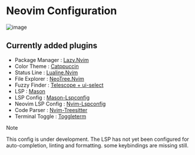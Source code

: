 # Neovim Configuration
![image](https://github.com/gitKashish/neovim-custom/assets/125540624/5d0ccec5-8f9d-423d-8e84-04c351f6f821)

## Currently added plugins
- Package Manager : [Lazy.Nvim](https://github.com/folke/lazy.nvim)
- Color Theme : [Catppuccin](https://github.com/catppuccin/catppuccin)
- Status Line : [Lualine.Nvim](https://github.com/nvim-lualine/lualine.nvim)
- File Explorer : [NeoTree.Nvim](https://github.com/nvim-neo-tree/neo-tree.nvim)
- Fuzzy Finder : [Telescope + ui-select](https://github.com/nvim-telescope/telescope.nvim)
- LSP : [Mason](https://github.com/williamboman/mason.nvim)
- LSP Config : [Mason-Lspconfig](https://github.com/williamboman/mason-lspconfig.nvim)
- Neovim LSP Config : [Nvim-Lspconfig](https://github.com/neovim/nvim-lspconfig)
- Code Parser : [Nvim-Treesitter](https://github.com/nvim-treesitter/nvim-treesitter)
- Terminal Toggle : [Toggleterm](https://github.com/akinsho/toggleterm.nvim)
> [!NOTE]
> This config is under development. The LSP has not yet been configured for auto-completion, linting and formatting.
> some keybindings are missing still.
